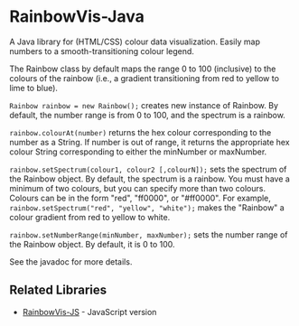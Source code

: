 RainbowVis-Java
=============

A Java library for (HTML/CSS) colour data visualization. Easily map numbers to a smooth-transitioning colour legend.

The Rainbow class by default maps the range 0 to 100 (inclusive) to the colours of the rainbow (i.e., a gradient transitioning from red to yellow to lime to blue).

`Rainbow rainbow = new Rainbow();` creates new instance of Rainbow. By default, the number range is from 0 to 100, and the spectrum is a rainbow.

`rainbow.colourAt(number)` returns the hex colour corresponding to the number as a String. If number is out of range, it returns the appropriate hex colour String corresponding to either the minNumber or maxNumber.

`rainbow.setSpectrum(colour1, colour2 [,colourN]);` sets the spectrum of the Rainbow object. By default, the spectrum is a rainbow. You must have a minimum of two colours, but you can specify more than two colours. Colours can be in the form "red", "ff0000", or "#ff0000". For example, `rainbow.setSpectrum("red", "yellow", "white");` makes the "Rainbow" a colour gradient from red to yellow to white.  

`rainbow.setNumberRange(minNumber, maxNumber);` sets the number range of the Rainbow object. By default, it is 0 to 100.

See the javadoc for more details.

Related Libraries
-----------------

* [RainbowVis-JS](https://github.com/anomal/RainbowVis-JS) - JavaScript version
